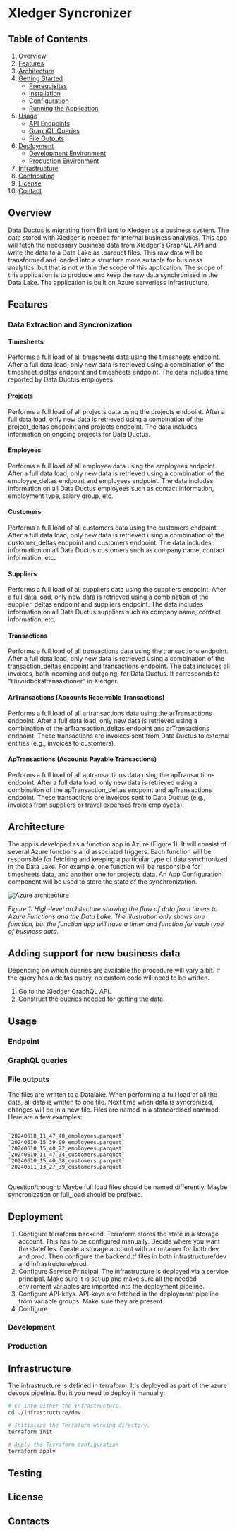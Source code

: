 # Xledger Syncronizer

## Table of Contents

1. [Overview](#overview)
2. [Features](#features)
3. [Architecture](#architecture)
4. [Getting Started](#getting-started)
    - [Prerequisites](#prerequisites)
    - [Installation](#installation)
    - [Configuration](#configuration)
    - [Running the Application](#running-the-application)
5. [Usage](#usage)
    - [API Endpoints](#api-endpoints)
    - [GraphQL Queries](#graphql-queries)
    - [File Outputs](#file-outputs)
6. [Deployment](#deployment)
    - [Development Environment](#development-environment)
    - [Production Environment](#production-environment)
7. [Infrastructure](#infrastructure)
9. [Contributing](#contributing)
10. [License](#license)
11. [Contact](#contact)


## Overview
Data Ductus is migrating from Brilliant to Xledger as a business system. The data stored with Xledger is needed for internal business analytics. This app will fetch the necessary business data from Xledger's GraphQL API and write the data to a Data Lake as .parquet files. This raw data will be transformed and loaded into a structure more suitable for business analytics, but that is not within the scope of this application. The scope of this application is to produce and keep the raw data synchronized in the Data Lake. The application is built on Azure serverless infrastructure.

## Features

### Data Extraction and Syncronization

#### Timesheets
Performs a full load of all timesheets data using the timesheets endpoint. After a full data load, only new data is retrieved using a combination of the timesheet_deltas endpoint and timesheets endpoint. The data includes time reported by Data Ductus employees.

#### Projects
Performs a full load of all projects data using the projects endpoint. After a full data load, only new data is retrieved using a combination of the project_deltas endpoint and projects endpoint. The data includes information on ongoing projects for Data Ductus.

#### Employees
Performs a full load of all employee data using the employees endpoint. After a full data load, only new data is retrieved using a combination of the employee_deltas endpoint and employees endpoint. The data includes information on all Data Ductus employees such as contact information, employment type, salary group, etc.

#### Customers
Performs a full load of all customers data using the customers endpoint. After a full data load, only new data is retrieved using a combination of the customer_deltas endpoint and customers endpoint. The data includes information on all Data Ductus customers such as company name, contact information, etc.

#### Suppliers
Performs a full load of all suppliers data using the suppliers endpoint. After a full data load, only new data is retrieved using a combination of the supplier_deltas endpoint and suppliers endpoint. The data includes information on all Data Ductus suppliers such as company name, contact information, etc.

#### Transactions
Performs a full load of all transactions data using the transactions endpoint. After a full data load, only new data is retrieved using a combination of the transaction_deltas endpoint and transactions endpoint. The data includes all invoices, both incoming and outgoing, for Data Ductus. It corresponds to "Huvudbokstransaktioner" in Xledger.

#### ArTransactions (Accounts Receivable Transactions)
Performs a full load of all artransactions data using the arTransactions endpoint. After a full data load, only new data is retrieved using a combination of the arTransaction_deltas endpoint and arTransactions endpoint. These transactions are invoices sent from Data Ductus to external entities (e.g., invoices to customers). 

#### ApTransactions (Accounts Payable Transactions)
Performs a full load of all aptransactions data using the apTransactions endpoint. After a full data load, only new data is retrieved using a combination of the apTransaction_deltas endpoint and apTransactions endpoint. These transactions are invoices sent to Data Ductus (e.g., invoices from suppliers or travel expenses from employees).


## Architecture

The app is developed as a function app in Azure (Figure 1). It will consist of several Azure functions and associated triggers. Each function will be responsible for fetching and keeping a particular type of data synchronized in the Data Lake. For example, one function will be responsible for timesheets data, and another one for projects data. An App Configuration component will be used to store the state of the synchronization.

![Azure architecture](https://dev.azure.com/dataductusddbi/ddbi/_apis/git/repositories/xledger/items?path=/architecture/azure_architecture.png&api-version=6.0&resolveLfs=true)

*Figure 1: High-level architecture showing the flow of data from timers to Azure Functions and the Data Lake. The illustration only shows one function, but the function app will have a timer and function for each type of business data.*

## Adding support for new business data
Depending on which queries are available the procedure will vary a bit. If the query has a deltas query, no custom code will need to be written.

1. Go to the Xledger GraphQL API.
2. Construct the queries needed for getting the data.

## Usage

### Endpoint

### GraphQL queries

### File outputs
The files are written to a Datalake. When performing a full load of all the data, all data is written to one file. Next time when data is syncronized, changes will be in a new file. Files are named in a standardised nammed. Here are a few examples:
<pre>
<code>
`20240610_11_47_40_employees.parquet`
`20240610_15_39_09_employees.parquet`
`20240610_15_40_22_employees.parquet`
`20240610_11_47_34_customers.parquet`
`20240610_15_40_38_customers.parquet`
`20240611_13_27_39_customers.parquet`
</code>
</pre>

Question/thought: Maybe full load files should be named differently. Maybe syncronization or full_load should be prefixed.

## Deployment
1. Configure terraform backend.
Terraform stores the state in a storage account. This has to be configured manually. Decide where you want the statefiles. Create a storage account with a container for both dev and prod. Then configure the backend.tf files in both infrastructure/dev and infrastructure/prod.
2. Configure Service Principal.
The infrastructure is deployed via a service principal. Make sure it is set up and make sure all the needed enviroment variables are imported into the deployment pipeline.
3. Configure API-keys.
API-keys are fetched in the deployment pipeline from variable groups. Make sure they are present.
4. Configure 
    


### Development

### Production

## Infrastructure
The infrastructure is defined in terraform. It's deployed as part of the azure devops pipeline. But it you need to deploy it manually:

```bash
# Cd into either the infrastructure.
cd ./infrastructure/dev

# Initialize the Terraform working directory.
terraform init

# Apply the Terraform configuration
terraform apply
```


## Testing

## License

## Contacts
